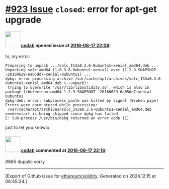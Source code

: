 # [\#923 Issue](https://github.com/ethereum/solidity/issues/923) `closed`: error for apt-get upgrade

#### <img src="https://avatars.githubusercontent.com/u/2631966?v=4" width="50">[codati](https://github.com/codati) opened issue at [2016-08-17 22:09](https://github.com/ethereum/solidity/issues/923):

hi,
my error:

```
Preparing to unpack .../solc_1%3a0.3.6-0ubuntu1~xenial_amd64.deb ...
Unpacking solc:amd64 (1:0.3.6-0ubuntu1~xenial) over (1.2.9-SNAPSHOT--20160629-6a05dd7~xenial-0ubuntu1) ...
dpkg: error processing archive /var/cache/apt/archives/solc_1%3a0.3.6-0ubuntu1~xenial_amd64.deb (--unpack):
 trying to overwrite '/usr/lib/libsolidity.so', which is also in package libethereum:amd64 1.2.9-SNAPSHOT--20160629-6a05dd7~xenial-0ubuntu1
dpkg-deb: error: subprocess paste was killed by signal (Broken pipe)
Errors were encountered while processing:
 /var/cache/apt/archives/solc_1%3a0.3.6-0ubuntu1~xenial_amd64.deb
needrestart is being skipped since dpkg has failed
E: Sub-process /usr/bin/dpkg returned an error code (1)

```

just to let you knowlo 


#### <img src="https://avatars.githubusercontent.com/u/2631966?v=4" width="50">[codati](https://github.com/codati) commented at [2016-08-17 22:16](https://github.com/ethereum/solidity/issues/923#issuecomment-240566228):

#865 dupplic sorry


-------------------------------------------------------------------------------



[Export of Github issue for [ethereum/solidity](https://github.com/ethereum/solidity). Generated on 2024.12.15 at 06:45:24.]
